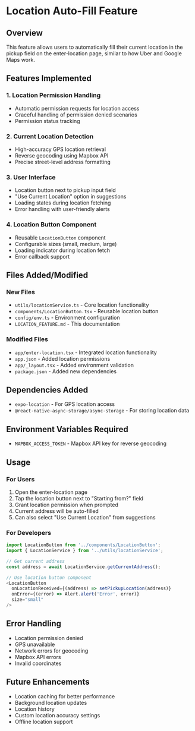 # Location Auto-Fill Feature

## Overview
This feature allows users to automatically fill their current location in the pickup field on the enter-location page, similar to how Uber and Google Maps work.

## Features Implemented

### 1. Location Permission Handling
- Automatic permission requests for location access
- Graceful handling of permission denied scenarios
- Permission status tracking

### 2. Current Location Detection
- High-accuracy GPS location retrieval
- Reverse geocoding using Mapbox API
- Precise street-level address formatting

### 3. User Interface
- Location button next to pickup input field
- "Use Current Location" option in suggestions
- Loading states during location fetching
- Error handling with user-friendly alerts

### 4. Location Button Component
- Reusable `LocationButton` component
- Configurable sizes (small, medium, large)
- Loading indicator during location fetch
- Error callback support

## Files Added/Modified

### New Files
- `utils/locationService.ts` - Core location functionality
- `components/LocationButton.tsx` - Reusable location button
- `config/env.ts` - Environment configuration
- `LOCATION_FEATURE.md` - This documentation

### Modified Files
- `app/enter-location.tsx` - Integrated location functionality
- `app.json` - Added location permissions
- `app/_layout.tsx` - Added environment validation
- `package.json` - Added new dependencies

## Dependencies Added
- `expo-location` - For GPS location access
- `@react-native-async-storage/async-storage` - For storing location data

## Environment Variables Required
- `MAPBOX_ACCESS_TOKEN` - Mapbox API key for reverse geocoding

## Usage

### For Users
1. Open the enter-location page
2. Tap the location button next to "Starting from?" field
3. Grant location permission when prompted
4. Current address will be auto-filled
5. Can also select "Use Current Location" from suggestions

### For Developers
```typescript
import LocationButton from '../components/LocationButton';
import { LocationService } from '../utils/locationService';

// Get current address
const address = await LocationService.getCurrentAddress();

// Use location button component
<LocationButton
  onLocationReceived={(address) => setPickupLocation(address)}
  onError={(error) => Alert.alert('Error', error)}
  size="small"
/>
```

## Error Handling
- Location permission denied
- GPS unavailable
- Network errors for geocoding
- Mapbox API errors
- Invalid coordinates

## Future Enhancements
- Location caching for better performance
- Background location updates
- Location history
- Custom location accuracy settings
- Offline location support 